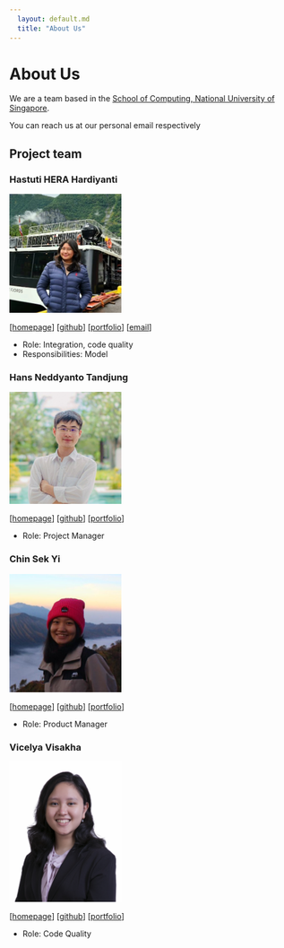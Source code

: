 ```yaml
---
  layout: default.md
  title: "About Us"
---
```


# About Us

We are a team based in the [School of Computing, National University of Singapore](http://www.comp.nus.edu.sg).

You can reach us at our personal email respectively

## Project team

### Hastuti HERA Hardiyanti

<img src="images/hazzle23.png" width="200px">

[[homepage](https://github.com/hazzle23)]
[[github](https://github.com/hazzle23)]
[[portfolio](https://github.com/hazzle23)]
[[email](hastuti.hera@u.nus.edu)]

* Role: Integration, code quality
* Responsibilities: Model


### Hans Neddyanto Tandjung


<img src="images/hansneddyanto.png" width="200px">

[[homepage](https://github.com/hansneddyanto)]
[[github](https://github.com/hansneddyantoe)]
[[portfolio](https://github.com/hansneddyanto)]

* Role: Project Manager


### Chin Sek Yi
<img src="images/chinsekyi.png" width="200px">

[[homepage](http://www.comp.nus.edu.sg/~damithch)]
[[github](https://github.com/ChinSekYi)]
[[portfolio](https://github.com/ChinSekYi)]

* Role: Product Manager

### Vicelya Visakha

<img src="images/vicelyav.png" width="200px">

[[homepage](http://www.comp.nus.edu.sg/~damithch)]
[[github](https://github.com/vicelyav)]
[[portfolio](https://github.com/vicelyav)]

* Role: Code Quality

